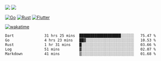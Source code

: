 [![](https://img.shields.io/badge/Windows_11-Pro-292e33?style=flat-square&logo=windows&logoColor=ffffff)](https://www.microsoft.com/en-us/windows/)
[![](https://img.shields.io/badge/macOS-Sonoma-292e33?style=flat-square&logo=apple&logoColor=ffffff)](https://www.apple.com/macbook-pro/) 

[![Go](https://img.shields.io/badge/-Go-DEA584?style=flat&logo=go&logoColor=000000)](https://golang.org/)
[![Rust](https://img.shields.io/badge/-Rust-DEA584?style=flat&logo=rust&logoColor=000000)](https://www.rust-lang.org)
[![Flutter](https://img.shields.io/badge/-Flutter-DEA584?style=flat&logo=flutter&logoColor=000000)](https://flutter.dev/)

[![wakatime](https://wakatime.com/badge/user/9bb0c784-91ca-4b5c-8e9c-b13ece0f7b09.svg)](https://wakatime.com/@9bb0c784-91ca-4b5c-8e9c-b13ece0f7b09)


<!--START_SECTION:waka-->

```txt
Dart              31 hrs 25 mins  ███████████████████░░░░░░   75.47 %
Go                4 hrs 23 mins   ██▓░░░░░░░░░░░░░░░░░░░░░░   10.53 %
Rust              1 hr 31 mins    █░░░░░░░░░░░░░░░░░░░░░░░░   03.66 %
Log               51 mins         ▓░░░░░░░░░░░░░░░░░░░░░░░░   02.07 %
Markdown          41 mins         ▒░░░░░░░░░░░░░░░░░░░░░░░░   01.68 %
```

<!--END_SECTION:waka-->
